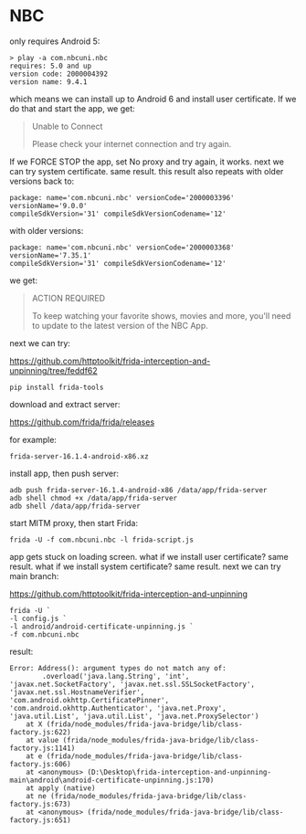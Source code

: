 # NBC

only requires Android 5:

~~~
> play -a com.nbcuni.nbc
requires: 5.0 and up
version code: 2000004392
version name: 9.4.1
~~~

which means we can install up to Android 6 and install user certificate. If we
do that and start the app, we get:

> Unable to Connect
>
> Please check your internet connection and try again.

If we FORCE STOP the app, set No proxy and try again, it works. next we can try
system certificate. same result. this result also repeats with older versions
back to:

~~~
package: name='com.nbcuni.nbc' versionCode='2000003396' versionName='9.0.0'
compileSdkVersion='31' compileSdkVersionCodename='12'
~~~

with older versions:

~~~
package: name='com.nbcuni.nbc' versionCode='2000003368' versionName='7.35.1'
compileSdkVersion='31' compileSdkVersionCodename='12'
~~~

we get:

> ACTION REQUIRED
>
> To keep watching your favorite shows, movies and more, you'll need to update
> to the latest version of the NBC App.

next we can try:

https://github.com/httptoolkit/frida-interception-and-unpinning/tree/feddf62

~~~
pip install frida-tools
~~~

download and extract server:

https://github.com/frida/frida/releases

for example:

~~~
frida-server-16.1.4-android-x86.xz
~~~

install app, then push server:

~~~
adb push frida-server-16.1.4-android-x86 /data/app/frida-server
adb shell chmod +x /data/app/frida-server
adb shell /data/app/frida-server
~~~

start MITM proxy, then start Frida:

~~~
frida -U -f com.nbcuni.nbc -l frida-script.js
~~~

app gets stuck on loading screen. what if we install user certificate? same
result. what if we install system certificate? same result. next we can try
main branch:

https://github.com/httptoolkit/frida-interception-and-unpinning

~~~
frida -U `
-l config.js `
-l android/android-certificate-unpinning.js `
-f com.nbcuni.nbc
~~~

result:

~~~
Error: Address(): argument types do not match any of:
        .overload('java.lang.String', 'int', 'javax.net.SocketFactory', 'javax.net.ssl.SSLSocketFactory', 'javax.net.ssl.HostnameVerifier', 'com.android.okhttp.CertificatePinner', 'com.android.okhttp.Authenticator', 'java.net.Proxy', 'java.util.List', 'java.util.List', 'java.net.ProxySelector')
    at X (frida/node_modules/frida-java-bridge/lib/class-factory.js:622)
    at value (frida/node_modules/frida-java-bridge/lib/class-factory.js:1141)
    at e (frida/node_modules/frida-java-bridge/lib/class-factory.js:606)
    at <anonymous> (D:\Desktop\frida-interception-and-unpinning-main\android\android-certificate-unpinning.js:170)
    at apply (native)
    at ne (frida/node_modules/frida-java-bridge/lib/class-factory.js:673)
    at <anonymous> (frida/node_modules/frida-java-bridge/lib/class-factory.js:651)
~~~
